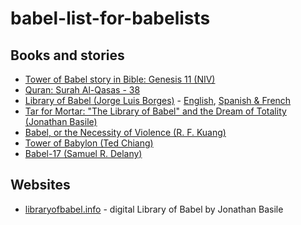 # babel-list-for-babelists

## Books and stories
- [Tower of Babel story in Bible: Genesis 11 (NIV)](https://www.biblegateway.com/passage/?search=Genesis%2011%3A1-9&version=NIV)
- [Quran: Surah Al-Qasas - 38](https://quran.com/28/38?translations=17,18,19,20,84,101)
- [Library of Babel (Jorge Luis Borges)](https://sites.evergreen.edu/politicalshakespeares/wp-content/uploads/sites/226/2015/12/Borges-The-Library-of-Babel.pdf) - [English](https://sites.evergreen.edu/politicalshakespeares/wp-content/uploads/sites/226/2015/12/Borges-The-Library-of-Babel.pdf), [Spanish & French](https://ipt-edu.fr/wp-content/uploads/2023/02/Texte-de-Borges-2.pdf) 
- [Tar for Mortar: "The Library of Babel" and the Dream of Totality (Jonathan Basile)](https://punctumbooks.com/titles/tar-for-mortar/) 
- [Babel, or the Necessity of Violence (R. F. Kuang)](https://en.wikipedia.org/wiki/Babel,_or_the_Necessity_of_Violence) 
- [Tower of Babylon (Ted Chiang)](https://en.wikipedia.org/wiki/Tower_of_Babylon_(story))
- [Babel-17 (Samuel R. Delany)](https://en.wikipedia.org/wiki/Babel-17)

## Websites
- [libraryofbabel.info](https://libraryofbabel.info/) - digital Library of Babel by Jonathan Basile

